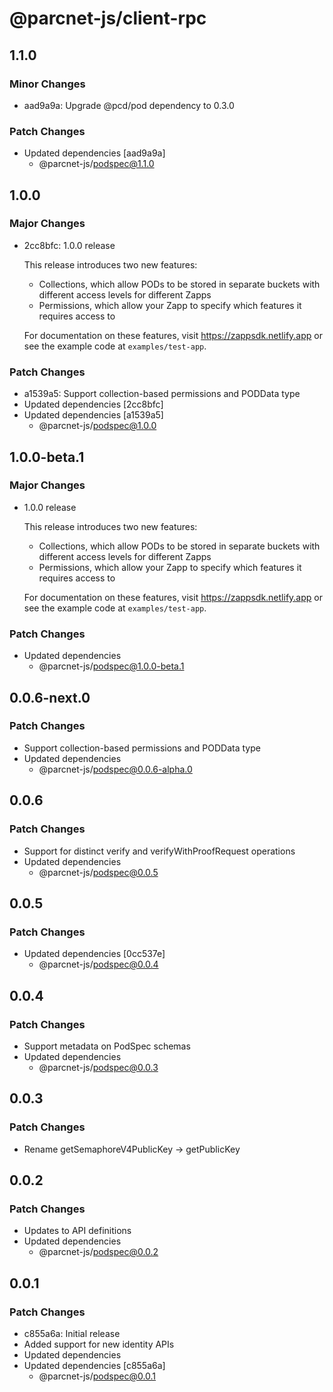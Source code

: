 # @parcnet-js/client-rpc

## 1.1.0

### Minor Changes

- aad9a9a: Upgrade @pcd/pod dependency to 0.3.0

### Patch Changes

- Updated dependencies [aad9a9a]
  - @parcnet-js/podspec@1.1.0

## 1.0.0

### Major Changes

- 2cc8bfc: 1.0.0 release

  This release introduces two new features:

  - Collections, which allow PODs to be stored in separate buckets with different access levels for different Zapps
  - Permissions, which allow your Zapp to specify which features it requires access to

  For documentation on these features, visit https://zappsdk.netlify.app or see the example code at `examples/test-app`.

### Patch Changes

- a1539a5: Support collection-based permissions and PODData type
- Updated dependencies [2cc8bfc]
- Updated dependencies [a1539a5]
  - @parcnet-js/podspec@1.0.0

## 1.0.0-beta.1

### Major Changes

- 1.0.0 release

  This release introduces two new features:

  - Collections, which allow PODs to be stored in separate buckets with different access levels for different Zapps
  - Permissions, which allow your Zapp to specify which features it requires access to

  For documentation on these features, visit https://zappsdk.netlify.app or see the example code at `examples/test-app`.

### Patch Changes

- Updated dependencies
  - @parcnet-js/podspec@1.0.0-beta.1

## 0.0.6-next.0

### Patch Changes

- Support collection-based permissions and PODData type
- Updated dependencies
  - @parcnet-js/podspec@0.0.6-alpha.0

## 0.0.6

### Patch Changes

- Support for distinct verify and verifyWithProofRequest operations
- Updated dependencies
  - @parcnet-js/podspec@0.0.5

## 0.0.5

### Patch Changes

- Updated dependencies [0cc537e]
  - @parcnet-js/podspec@0.0.4

## 0.0.4

### Patch Changes

- Support metadata on PodSpec schemas
- Updated dependencies
  - @parcnet-js/podspec@0.0.3

## 0.0.3

### Patch Changes

- Rename getSemaphoreV4PublicKey -> getPublicKey

## 0.0.2

### Patch Changes

- Updates to API definitions
- Updated dependencies
  - @parcnet-js/podspec@0.0.2

## 0.0.1

### Patch Changes

- c855a6a: Initial release
- Added support for new identity APIs
- Updated dependencies
- Updated dependencies [c855a6a]
  - @parcnet-js/podspec@0.0.1
